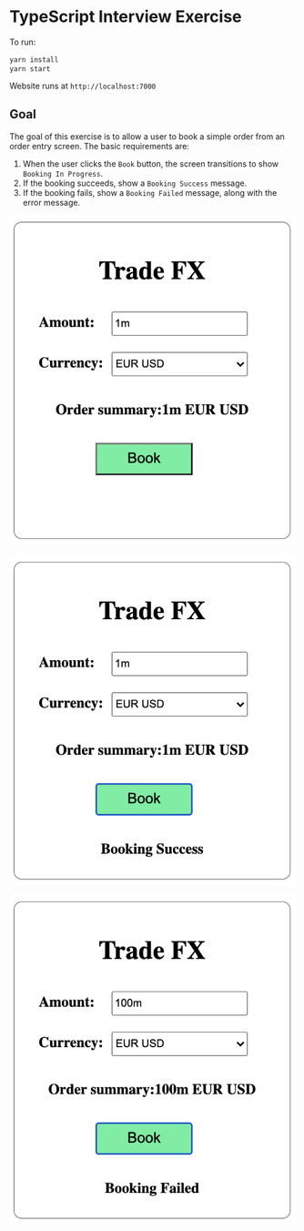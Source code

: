 # TypeScript Interview Exercise

To run: 
```
yarn install
yarn start
```

Website runs at `http://localhost:7000`

## Goal
The goal of this exercise is to allow a user to book a simple order from an order entry screen. The basic requirements are:

1. When the user clicks the `Book` button, the screen transitions to show `Booking In Progress`.
1. If the booking succeeds, show a `Booking Success` message.
1. If the booking fails, show a `Booking Failed` message, along with the error message.

![](./Tile_Default.png)

![](./Tile_Success.png)

![](./Tile_Failed.png)


